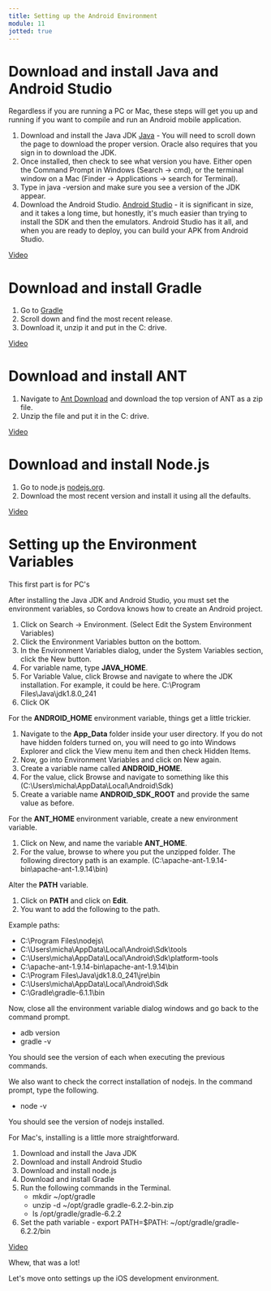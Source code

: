 ```yaml
---
title: Setting up the Android Environment
module: 11
jotted: true
---
```


# Download and install Java and Android Studio

Regardless if you are running a PC or Mac, these steps will get you up and running if you want to compile and run an Android mobile application.

1. Download and install the Java JDK [Java](https://www.oracle.com/java/technologies/javase-jdk8-downloads.html) - You will need to scroll down the page to download the proper version.  Oracle also requires that you sign in to download the JDK.
2. Once installed, then check to see what version you have.  Either open the Command Prompt in Windows (Search -> cmd), or the terminal window on a Mac (Finder -> Applications -> search for Terminal).
3. Type in java -version and make sure you see a version of the JDK appear.
4. Download the Android Studio. [Android Studio](https://developer.android.com/studio/index.html) - it is significant in size, and it takes a long time, but honestly, it's much easier than trying to install the SDK and then the emulators.  Android Studio has it all, and when you are ready to deploy, you can build your APK from Android Studio.

<a href="https://umontana.zoom.us/rec/play/vMZ8dLur-jo3H4aSswSDCqB-W42-Lf2s1nUXrKAOmka2VncHNVCvb-QVa-eIwX_nIF6lBISoym0Pc8Qu?continueMode=true" target="_new">Video</a>

# Download and install Gradle
1. Go to [Gradle](https://gradle.org/releases/)
2. Scroll down and find the most recent release.
3. Download it, unzip it and put in the C: drive.

<a href="https://umontana.zoom.us/rec/play/usF4drur-jk3E4Cc5ASDAfcvW420LP6s1ycb-voLyk62WngHNFGmM-YaMW5D5KW5CcEHn4k1J0WZOWw?continueMode=true" target="_new">Video</a>

# Download and install ANT

1. Navigate to [Ant Download](https://ant.apache.org/bindownload.cgi) and download the top version of ANT as a zip file.
2. Unzip the file and put it in the C: drive.

<a href="https://umontana.zoom.us/rec/play/tJclf7z6qmo3TtCXtASDUf5wW466fays0nBPqaBZzxvmVHNXNQauYOQVZeA0TenLsjgI0vi9h52OYd4a?continueMode=true" target="_new">Video</a>

# Download and install Node.js
1. Go to node.js [nodejs.org](https://nodejs.org/en/).
2. Download the most recent version and install it using all the defaults.

<a href="https://umontana.zoom.us/rec/play/7sIvduiq_TI3GN3BsASDBPZ5W9S1Kqis23MZ-_AJnU7gWnkAZwWjbrsbY-YydpPOp7ongPOCOYZn-qyH?continueMode=true" target="_new">Video</a>

# Setting up the Environment Variables

This first part is for PC's

After installing the Java JDK and Android Studio, you must set the environment variables, so Cordova knows how to create an Android project.


1. Click on Search -> Environment. (Select Edit the System Environment Variables)
2. Click the Environment Variables button on the bottom.
3. In the Environment Variables dialog, under the System Variables section, click the New button.
4. For variable name, type **JAVA_HOME**.
5. For Variable Value, click Browse and navigate to where the JDK installation.  For example, it could be here. C:\Program Files\Java\jdk1.8.0_241
6. Click OK

For the **ANDROID_HOME** environment variable, things get a little trickier.  

1. Navigate to the **App_Data** folder inside your user directory.  If you do not have hidden folders turned on, you will need to go into Windows Explorer and click the View menu item and then check Hidden Items.
2. Now, go into Environment Variables and click on New again.
3. Create a variable name called **ANDROID_HOME**.
4. For the value, click Browse and navigate to something like this (C:\Users\micha\AppData\Local\Android\Sdk)
5. Create a variable name **ANDROID_SDK_ROOT** and provide the same value as before.

For the **ANT_HOME** environment variable, create a new environment variable.

1. Click on New, and name the variable **ANT_HOME**.
2. For the value, browse to where you put the unzipped folder. The following directory path is an example. (C:\apache-ant-1.9.14-bin\apache-ant-1.9.14\bin)

Alter the **PATH** variable.

1. Click on **PATH** and click on **Edit**.
2. You want to add the following to the path.

Example paths: 
* C:\Program Files\nodejs\
* C:\Users\micha\AppData\Local\Android\Sdk\tools
* C:\Users\micha\AppData\Local\Android\Sdk\platform-tools
* C:\apache-ant-1.9.14-bin\apache-ant-1.9.14\bin
* C:\Program Files\Java\jdk1.8.0_241\jre\bin
* C:\Users\micha\AppData\Local\Android\Sdk
* C:\Gradle\gradle-6.1.1\bin

Now, close all the environment variable dialog windows and go back to the command prompt.

* adb version
* gradle -v

You should see the version of each when executing the previous commands.

We also want to check the correct installation of nodejs.  In the command prompt, type the following.

* node -v

You should see the version of nodejs installed.

For Mac's, installing is a little more straightforward.

1. Download and install the Java JDK
2. Download and install Android Studio
3. Download and install node.js
4. Download and install Gradle
5. Run the following commands in the Terminal.
    * mkdir ~/opt/gradle 
    * unzip -d ~/opt/gradle gradle-6.2.2-bin.zip
    * ls /opt/gradle/gradle-6.2.2
6. Set the path variable - export PATH=$PATH: ~/opt/gradle/gradle-6.2.2/bin 

<a href="https://umontana.zoom.us/rec/play/vZF4Jris-D43HNKRsQSDU6UrW469L6ysgCVI-fJcnUqzBXAFM1GlZrAWN7eJ6Xat1cT2isqPzzMgomb_?continueMode=true" target="_new">Video</a>

Whew, that was a lot!

Let's move onto settings up the iOS development environment.



